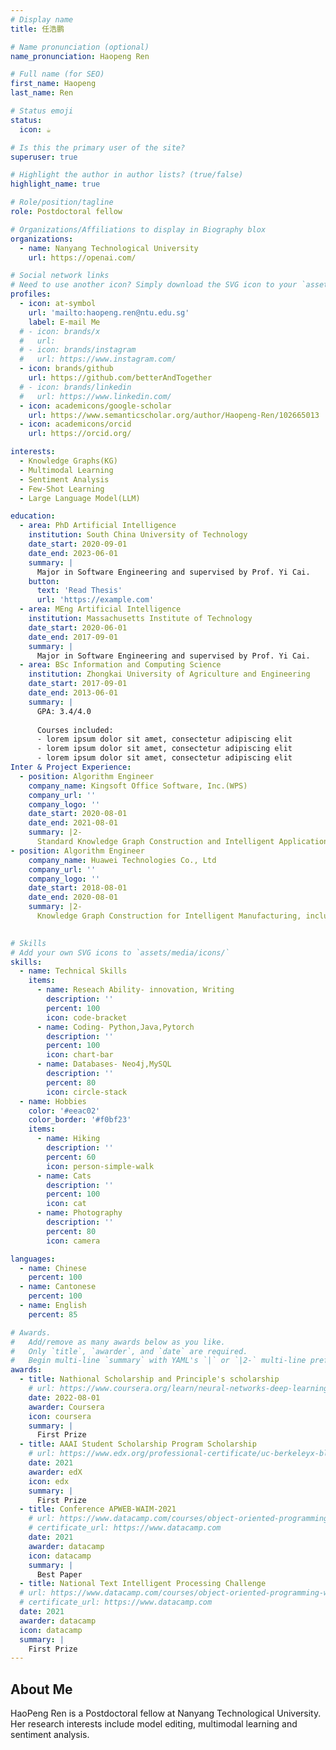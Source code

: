```yaml
---
# Display name
title: 任浩鹏

# Name pronunciation (optional)
name_pronunciation: Haopeng Ren

# Full name (for SEO)
first_name: Haopeng
last_name: Ren

# Status emoji
status: 
  icon: ☕️

# Is this the primary user of the site?
superuser: true

# Highlight the author in author lists? (true/false)
highlight_name: true

# Role/position/tagline
role: Postdoctoral fellow

# Organizations/Affiliations to display in Biography blox
organizations:
  - name: Nanyang Technological University
    url: https://openai.com/

# Social network links
# Need to use another icon? Simply download the SVG icon to your `assets/media/icons/` folder.
profiles:
  - icon: at-symbol
    url: 'mailto:haopeng.ren@ntu.edu.sg'
    label: E-mail Me
  # - icon: brands/x
  #   url: 
  # - icon: brands/instagram
  #   url: https://www.instagram.com/
  - icon: brands/github
    url: https://github.com/betterAndTogether
  # - icon: brands/linkedin
  #   url: https://www.linkedin.com/
  - icon: academicons/google-scholar
    url: https://www.semanticscholar.org/author/Haopeng-Ren/102665013
  - icon: academicons/orcid
    url: https://orcid.org/

interests:
  - Knowledge Graphs(KG)
  - Multimodal Learning
  - Sentiment Analysis
  - Few-Shot Learning
  - Large Language Model(LLM)

education:
  - area: PhD Artificial Intelligence
    institution: South China University of Technology
    date_start: 2020-09-01
    date_end: 2023-06-01
    summary: |
      Major in Software Engineering and supervised by Prof. Yi Cai.
    button:
      text: 'Read Thesis'
      url: 'https://example.com'
  - area: MEng Artificial Intelligence
    institution: Massachusetts Institute of Technology
    date_start: 2020-06-01
    date_end: 2017-09-01
    summary: |
      Major in Software Engineering and supervised by Prof. Yi Cai.
  - area: BSc Information and Computing Science
    institution: Zhongkai University of Agriculture and Engineering
    date_start: 2017-09-01
    date_end: 2013-06-01
    summary: |
      GPA: 3.4/4.0
      
      Courses included:
      - lorem ipsum dolor sit amet, consectetur adipiscing elit
      - lorem ipsum dolor sit amet, consectetur adipiscing elit
      - lorem ipsum dolor sit amet, consectetur adipiscing elit
Inter & Project Experience:
  - position: Algorithm Engineer
    company_name: Kingsoft Office Software, Inc.(WPS)
    company_url: ''
    company_logo: ''
    date_start: 2020-08-01
    date_end: 2021-08-01
    summary: |2-
      Standard Knowledge Graph Construction and Intelligent Applications, including Knowledge Extraction from Standard Files, Knowledge recommendation, Knowledge Conflict Detection
- position: Algorithm Engineer
    company_name: Huawei Technologies Co., Ltd
    company_url: ''
    company_logo: ''
    date_start: 2018-08-01
    date_end: 2020-08-01
    summary: |2-
      Knowledge Graph Construction for Intelligent Manufacturing, including Data Cleaning and denosing; Text Understanding and Knowledge Extraction
  

# Skills
# Add your own SVG icons to `assets/media/icons/`
skills:
  - name: Technical Skills
    items:
      - name: Reseach Ability- innovation, Writing
        description: ''
        percent: 100
        icon: code-bracket
      - name: Coding- Python,Java,Pytorch
        description: ''
        percent: 100
        icon: chart-bar
      - name: Databases- Neo4j,MySQL
        description: ''
        percent: 80
        icon: circle-stack
  - name: Hobbies
    color: '#eeac02'
    color_border: '#f0bf23'
    items:
      - name: Hiking
        description: ''
        percent: 60
        icon: person-simple-walk
      - name: Cats
        description: ''
        percent: 100
        icon: cat
      - name: Photography
        description: ''
        percent: 80
        icon: camera

languages:
  - name: Chinese
    percent: 100
  - name: Cantonese
    percent: 100
  - name: English
    percent: 85

# Awards.
#   Add/remove as many awards below as you like.
#   Only `title`, `awarder`, and `date` are required.
#   Begin multi-line `summary` with YAML's `|` or `|2-` multi-line prefix and indent 2 spaces below.
awards:
  - title: Nathional Scholarship and Principle's scholarship 
    # url: https://www.coursera.org/learn/neural-networks-deep-learning
    date: 2022-08-01
    awarder: Coursera
    icon: coursera
    summary: |
      First Prize
  - title: AAAI Student Scholarship Program Scholarship
    # url: https://www.edx.org/professional-certificate/uc-berkeleyx-blockchain-fundamentals
    date: 2021
    awarder: edX
    icon: edx
    summary: |
      First Prize
  - title: Conference APWEB-WAIM-2021
    # url: https://www.datacamp.com/courses/object-oriented-programming-with-s3-and-r6-in-r
    # certificate_url: https://www.datacamp.com
    date: 2021
    awarder: datacamp
    icon: datacamp
    summary: |
      Best Paper
  - title: National Text Intelligent Processing Challenge
  # url: https://www.datacamp.com/courses/object-oriented-programming-with-s3-and-r6-in-r
  # certificate_url: https://www.datacamp.com
  date: 2021
  awarder: datacamp
  icon: datacamp
  summary: |
    First Prize
---
```


## About Me

HaoPeng Ren is a Postdoctoral fellow at Nanyang Technological University. Her research interests include model editing, multimodal learning and sentiment analysis.
